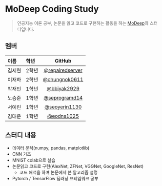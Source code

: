 # MoDeep Coding Study
> 인공지능 이론 공부, 논문을 읽고 코드로 구현하는 활동을 하는 [MoDeep](https://github.com/modeep)의 스터디입니다.

## 멤버
| 이름 | 학년 | GitHub |
| :--- | :----| :------: |
| 김세현 | 2학년 | [@repairedserver](https://github.com/repairedserver) |
| 이재하 | 2학년 | [@chungnok0611](https://github.com/chungnok0611) |
| 박재민 | 1학년 | [@bbiyak2929](https://github.com/bbiyak2929) |
| 노승준 | 1학년 | [@seprogramd14](https://github.com/seprogramd14) |
| 서예린 | 1학년 | [@seoyerin1130](https://github.com/seoyerin1130) |
| 김대운 | 1학년 | [@eodns1025](https://github.com/eodns1025) |

## 스터디 내용
- 데이터 분석(numpy, pandas, matplotlib)
- CNN 기초
- MNIST colab으로 실습
- 논문읽고 코드로 구현(AlexNet, ZFNet, VGGNet, GoogleNet, ResNet)
    - 코드 해석을 하며 논문에서 쓴 알고리즘 설명
- Pytorch / TensorFlow 딥러닝 프레임워크 공부
